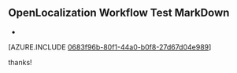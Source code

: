 ## OpenLocalization Workflow Test MarkDown
* 

[AZURE.INCLUDE [0683f96b-80f1-44a0-b0f8-27d67d04e989](calleeMd1.md)]

 
thanks!